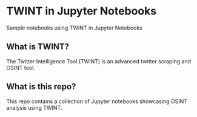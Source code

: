 # TWINT in Jupyter Notebooks
Sample notebooks using TWINT in Jupyter Notebooks

## What is TWINT?

The Twitter Intelligence Tool (TWINT) is an advanced twitter scraping and OSINT tool.

## What is this repo?

This repo contains a collection of Jupyter notebooks showcasing OSINT analysis using TWINT.
